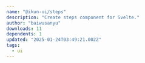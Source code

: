 ```yaml
---
name: "@ikun-ui/steps"
description: "Create steps component for Svelte."
author: "baiwusanyu"
downloads: 11
dependents: 1
updated: "2025-01-24T03:49:21.002Z"
tags: 
  - ui
---
```

